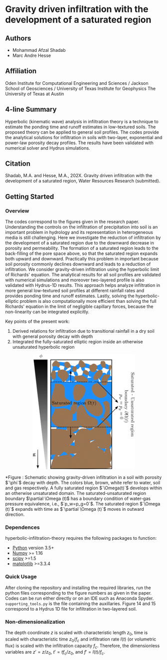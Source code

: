 # Gravity driven infiltration with the development of a saturated region
## Authors
- Mohammad Afzal Shadab
- Marc Andre Hesse

## Affiliation
Oden Institute for Computational Engineering and Sciences / Jackson School of Geosciences / University of Texas Institute for Geophysics
The University of Texas at Austin

## 4-line Summary
Hyperbolic (kinematic wave) analysis in infiltration theory is a technique to estimate the ponding time and runoff estimates in low-textured soils. The proposed theory can be applied to general soil profiles. The codes provide the analytical solutions for infiltration in soils with two-layer, exponential and power-law porosity decay profiles. The results have been validated with numerical solver and Hydrus simulations.

## Citation
Shadab, M.A. and Hesse, M.A., 202X. Gravity driven infiltration with the development of a saturated region, Water Resources Research (submitted).

## Getting Started

### Overview

The codes correspond to the figures given in the research paper. Understanding the controls on the infiltration of precipitation into soil is an important problem in hydrology and its representation in heterogeneous media is still challenging. Here we investigate the reduction of infiltration by the development of a saturated region due to the downward decrease in porosity and permeability. The formation of a saturated region leads to the back-filling of the pore space above, so that the saturated region expands both upward and downward. Practically this problem in important because soil porosity commonly declines downward and leads to a reduction of infiltration. We consider gravity-driven infiltration using the hyperbolic limit of Richards' equation. The analytical results for all soil profiles are validated with numerical simulations and moreover two-layered profile is also validated with Hydrus-1D results. This approach helps analyze infiltration in more general low-textured soil profiles at different rainfall rates and provides ponding time and runoff estimates. Lastly, solving the hyperbolic-elliptic problem is also computationally more efficient than solving the full Richards' equation in the limit of negligible capillary forces, because the non-linearity can be integrated explicitly. 

Key points of the present work:
1. Derived relations for infiltration due to transitional rainfall in a dry soil with general porosity decay with depth
2. Integrated the fully-saturated elliptic region inside an otherwise unsaturated hyperbolic region

<p align="center">
<img src="./Figures/Cover.png" height="370">
</p>
*Figure : Schematic showing gravity-driven infiltration in a soil with porosity $`\phi`$ decay with depth. The colors blue, brown, white refer to water, soil and gas respectively. A fully saturated region $`\Omega(t)`$ develops within an otherwise unsaturated domain. The saturated-unsaturated region boundary $\partial \Omega (t)$ has a boundary condition of water-gas pressure equivalence, i.e., $`p_w=p_g=0`$. The saturated region $`\Omega (t)`$ expands with time as $`\partial \Omega (t)`$ moves in outward direction.

### Dependences

hyperbolic-infiltration-theory requires the following packages to function:
- [Python](https://www.python.org/) version 3.5+
- [Numpy](http://www.numpy.org/) >= 1.16
- [scipy](https://www.scipy.org/) >=1.5
- [matplotlib](https://matplotlib.org/) >=3.3.4


### Quick Usage
After cloning the repository and installing the required libraries, run the python files corresponding to the figure numbers as given in the paper. Codes can be run either directly or on an IDE such as Anaconda Spyder. `supporting_tools.py` is the file containing the auxillaries. Figure 14 and 15 correspond to a Hydrus 1D file for infiltration in two-layered soil.

### Non-dimensionalization
The depth coordinate $`z`$ is scaled with characteristic length $`z_0`$, time is scaled with characteristic time $`z_0/f_c`$ and infiltration rate $`I(t)`$ (or volumetric flux) is scaled with the infiltration capacity $`f_c`$. Therefore, the dimensionless variables are $`z'=z/z_0`$, $`t'=tf_c/z_0`$, and $`f'=I(t)/f_c`$.
